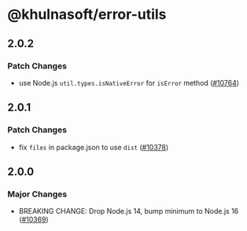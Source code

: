 # @khulnasoft/error-utils

## 2.0.2

### Patch Changes

- use Node.js `util.types.isNativeError` for `isError` method ([#10764](https://github.com/khulnasoft/devship/pull/10764))

## 2.0.1

### Patch Changes

- fix `files` in package.json to use `dist` ([#10378](https://github.com/khulnasoft/devship/pull/10378))

## 2.0.0

### Major Changes

- BREAKING CHANGE: Drop Node.js 14, bump minimum to Node.js 16 ([#10369](https://github.com/khulnasoft/devship/pull/10369))
